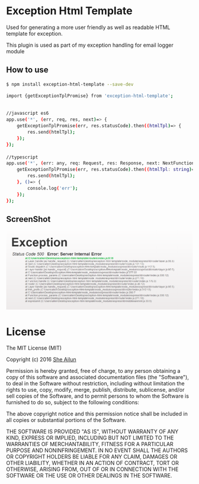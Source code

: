 # Exception Html Template

Used for generating a more user friendly as well as readable HTML template for exception. 

This plugin is used as part of my exception handling for email logger module

## How to use

```bash
$ npm install exception-html-template --save-dev
```

```bash
import {getExceptionTplPromise} from 'exception-html-template';
```

```bash

//javascript es6
app.use('*', (err, req, res, next)=> {
    getExceptionTplPromise(err, res.statusCode).then((htmlTpl)=> {
        res.send(htmlTpl);
    });
});

//typescript
app.use('*', (err: any, req: Request, res: Response, next: NextFunction)=> {
    getExceptionTplPromise(err, res.statusCode).then((htmlTpl: string)=> {
        res.send(htmlTpl);
    }, ()=> {
        console.log('err');
    });
});
```

## ScreenShot
![alt tag](/git-img/sample.png)

# License

The MIT License (MIT)

Copyright (c) 2016 [She Ailun](https://github.com/jf3096)

Permission is hereby granted, free of charge, to any person obtaining a copy
of this software and associated documentation files (the "Software"), to deal
in the Software without restriction, including without limitation the rights
to use, copy, modify, merge, publish, distribute, sublicense, and/or sell
copies of the Software, and to permit persons to whom the Software is
furnished to do so, subject to the following conditions:

The above copyright notice and this permission notice shall be included in
all copies or substantial portions of the Software.

THE SOFTWARE IS PROVIDED "AS IS", WITHOUT WARRANTY OF ANY KIND, EXPRESS OR
IMPLIED, INCLUDING BUT NOT LIMITED TO THE WARRANTIES OF MERCHANTABILITY,
FITNESS FOR A PARTICULAR PURPOSE AND NONINFRINGEMENT.  IN NO EVENT SHALL THE
AUTHORS OR COPYRIGHT HOLDERS BE LIABLE FOR ANY CLAIM, DAMAGES OR OTHER
LIABILITY, WHETHER IN AN ACTION OF CONTRACT, TORT OR OTHERWISE, ARISING FROM,
OUT OF OR IN CONNECTION WITH THE SOFTWARE OR THE USE OR OTHER DEALINGS IN
THE SOFTWARE.
